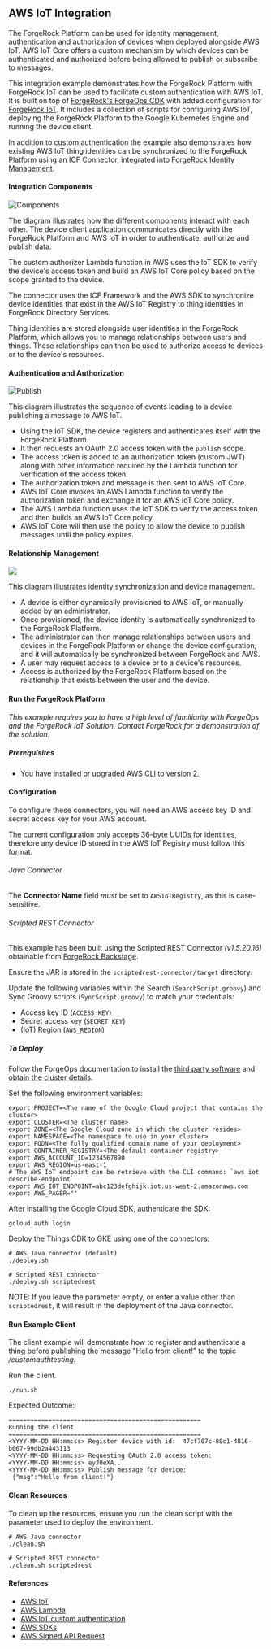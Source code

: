 ## AWS IoT Integration

The ForgeRock Platform can be used for identity management, authentication and authorization of devices
when deployed alongside AWS IoT. AWS IoT Core offers a custom mechanism by which devices can be authenticated
and authorized before being allowed to publish or subscribe to messages.
 
This integration example demonstrates how the ForgeRock Platform with ForgeRock IoT can be used to facilitate custom
authentication with AWS IoT. It is built on top of
[ForgeRock's ForgeOps CDK](https://backstage.forgerock.com/docs/forgeops/7.4/index-forgeops.html) with added
configuration for [ForgeRock IoT](https://backstage.forgerock.com/docs/iot/7.4). It includes a collection of
scripts for configuring AWS IoT, deploying the ForgeRock Platform to the Google Kubernetes Engine and running the
device client.

In addition to custom authentication the example also demonstrates how existing AWS IoT thing identities can be
synchronized to the ForgeRock Platform using an ICF Connector, integrated into
[ForgeRock Identity Management](https://backstage.forgerock.com/docs/idm/7.4).

#### Integration Components
![Components](docs/aws-iot-integration.png)

The diagram illustrates how the different components interact with each other. The device client application
communicates directly with the ForgeRock Platform and AWS IoT in order to authenticate, authorize and publish data.

The custom authorizer Lambda function in AWS uses the IoT SDK to verify the device's access token and build an AWS
IoT Core policy based on the scope granted to the device.

The connector uses the ICF Framework and the AWS SDK to synchronize device identities that exist in the AWS IoT Registry
to thing identities in ForgeRock Directory Services.

Thing identities are stored alongside user identities in the ForgeRock Platform, which allows you to manage
relationships between users and things. These relationships can then be used to authorize access to devices or to the
device's resources.

#### Authentication and Authorization
![Publish](docs/device-publish.png)

This diagram illustrates the sequence of events leading to a device publishing a message to AWS IoT.
 - Using the IoT SDK, the device registers and authenticates itself with the ForgeRock Platform.
 - It then requests an OAuth 2.0 access token with the `publish` scope.
 - The access token is added to an authorization token (custom JWT) along with other information required by the
  Lambda function for verification of the access token.
 - The authorization token and message is then sent to AWS IoT Core.
 - AWS IoT Core invokes an AWS Lambda function to verify the authorization token and exchange it for an AWS IoT Core policy.
 - The AWS Lambda function uses the IoT SDK to verify the access token and then builds an AWS IoT Core policy.
 - AWS IoT Core will then use the policy to allow the device to publish messages until the policy expires.
 
#### Relationship Management
![](docs/device-management.png)

This diagram illustrates identity synchronization and device management.
 - A device is either dynamically provisioned to AWS IoT, or manually added by an administrator.
 - Once provisioned, the device identity is automatically synchronized to the ForgeRock Platform.
 - The administrator can then manage relationships between users and devices in the ForgeRock Platform or change the
  device configuration, and it will automatically be synchronized between ForgeRock and AWS.
 - A user may request access to a device or to a device's resources.
 - Access is authorized by the ForgeRock Platform based on the relationship that exists between the user and the device.

#### Run the ForgeRock Platform
*This example requires you to have a high level of familiarity with ForgeOps and the ForgeRock IoT Solution. Contact
ForgeRock for a demonstration of the solution.*

##### Prerequisites
* You have installed or upgraded AWS CLI to version 2.

#### Configuration
To configure these connectors, you will need an AWS access key ID and secret access key for your AWS account.

The current configuration only accepts 36-byte UUIDs for identities, therefore any device ID stored in
the AWS IoT Registry must follow this format.

###### Java Connector
The **Connector Name** field *must* be set to ```AWSIoTRegistry```, as this is case-sensitive.

###### Scripted REST Connector
This example has been built using the Scripted REST Connector *(v1.5.20.16)* obtainable from [ForgeRock Backstage](https://backstage.forgerock.com/downloads/browse/idm/featured/connectors).

Ensure the JAR is stored in the ```scriptedrest-connector/target``` directory.

Update the following variables within the Search (```SearchScript.groovy```) and Sync Groovy scripts (```SyncScript.groovy```) to match your credentials:
* Access key ID (```ACCESS_KEY```)
* Secret access key (```SECRET_KEY```)
* (IoT) Region (```AWS_REGION```)

##### To Deploy
Follow the ForgeOps documentation to install the
[third party software](https://backstage.forgerock.com/docs/forgeops/7.4/cdk/cloud/setup/gke/sw.html) and
[obtain the cluster details](https://backstage.forgerock.com/docs/forgeops/7.4/cdk/cloud/setup/gke/clusterinfo.html).

Set the following environment variables:
```
export PROJECT=<The name of the Google Cloud project that contains the cluster>
export CLUSTER=<The cluster name>
export ZONE=<The Google Cloud zone in which the cluster resides>
export NAMESPACE=<The namespace to use in your cluster>
export FQDN=<The fully qualified domain name of your deployment>
export CONTAINER_REGISTRY=<The default container registry>
export AWS_ACCOUNT_ID=1234567890
export AWS_REGION=us-east-1
# The AWS IoT endpoint can be retrieve with the CLI command: `aws iot describe-endpoint`
export AWS_IOT_ENDPOINT=abc123defghijk.iot.us-west-2.amazonaws.com
export AWS_PAGER=""
```

After installing the Google Cloud SDK, authenticate the SDK:
```
gcloud auth login
```

Deploy the Things CDK to GKE using one of the connectors:
```
# AWS Java connector (default)
./deploy.sh

# Scripted REST connector
./deploy.sh scriptedrest
```
NOTE: If you leave the parameter empty, or enter a value other than ```scriptedrest```, it will result in the deployment of the Java connector.

#### Run Example Client
The client example will demonstrate how to register and authenticate a thing before publishing the message "Hello from client!" to the topic */customauthtesting*.

Run the client.
```
./run.sh
```

Expected Outcome:
```
=====================================================
Running the client
=====================================================
<YYYY-MM-DD HH:mm:ss> Register device with id:  47cf707c-80c1-4816-b067-99db2a443113
<YYYY-MM-DD HH:mm:ss> Requesting OAuth 2.0 access token:
<YYYY-MM-DD HH:mm:ss> eyJ0eXA...
<YYYY-MM-DD HH:mm:ss> Publish message for device:
 {"msg":"Hello from client!"}
```

#### Clean Resources
To clean up the resources, ensure you run the clean script with the parameter used to deploy the environment.
```
# AWS Java connector
./clean.sh

# Scripted REST connector
./clean.sh scriptedrest
```

#### References
- [AWS IoT](https://docs.aws.amazon.com/iot/latest/developerguide/what-is-aws-iot.html)
- [AWS Lambda](https://docs.aws.amazon.com/lambda/latest/dg/getting-started.html)
- [AWS IoT custom authentication](https://docs.aws.amazon.com/iot/latest/developerguide/iot-custom-authentication.html)
- [AWS SDKs](https://docs.aws.amazon.com/iot/latest/developerguide/iot-connect-service.html#iot-service-sdks)
- [AWS Signed API Request](https://docs.aws.amazon.com/IAM/latest/UserGuide/create-signed-request.html)
